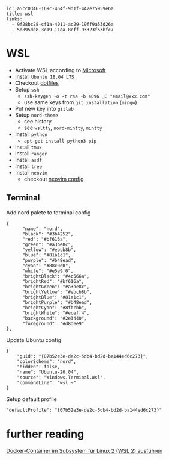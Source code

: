 ```
id: a5cc0346-169c-464f-9d1f-442e75959e6a
title: wsl
links:
  - 9f28bc28-cf1a-4011-ac29-19ff9a53d26a
  - 5d895de8-3c19-11ea-8cff-93323f53bfc7
```

# WSL

* Activate WSL according to [Microsoft][3]
* Install `Ubuntu 18.04 LTS`
* Checkout [dotfiles][1]
* Setup `ssh`
  * `ssh-keygen -o -t rsa -b 4096 _C "email@xxx.com"`
  * use same keys from `git installation` (`mingw`)
* Put new key into `gitlab`
* Setup `nord-theme`
  * see history.
  * see `wsltty`, `nord-mintty`, `mintty`
* Install `python`
  * `apt-get install python3-pip`
* install `tmux`
* install `ranger`
* Install `asdf`
* Install `tree`
* Install `neovim`
  * checkout [neovim config][2]

## Terminal

Add nord palete to terminal config

```
{
      "name": "nord",
      "black": "#3b4252",
      "red": "#bf616a",
      "green": "#a3be8c",
      "yellow": "#ebcb8b",
      "blue": "#81a1c1",
      "purple": "#b48ead",
      "cyan": "#88c0d0",
      "white": "#e5e9f0",
      "brightBlack": "#4c566a",
      "brightRed": "#bf616a",
      "brightGreen": "#a3be8c",
      "brightYellow": "#ebcb8b",
      "brightBlue": "#81a1c1",
      "brightPurple": "#b48ead",
      "brightCyan": "#8fbcbb",
      "brightWhite": "#eceff4",
      "background": "#2e3440",
      "foreground": "#d8dee9"
},
```

Update Ubuntu config

```
{
    "guid": "{07b52e3e-de2c-5db4-bd2d-ba144ed6c273}",
    "colorScheme": "nord",
    "hidden": false,
    "name": "Ubuntu-20.04",
    "source": "Windows.Terminal.Wsl",
    "commandLine": "wsl ~"
}
```

Setup default profile

```
"defaultProfile": "{07b52e3e-de2c-5db4-bd2d-ba144ed6c273}"
```

# further reading

[Docker-Container im Subsystem für Linux 2 (WSL 2) ausführen][4]

[1]: https://github.com/enter-haken/dotfiles
[2]: https://github.com/enter-haken/neovim-config
[3]: https://docs.microsoft.com/en-us/windows/wsl/install-win10
[4]: https://www.windowspro.de/wolfgang-sommergut/docker-container-subsystem-fuer-linux-2-wsl-2-ausfuehren
